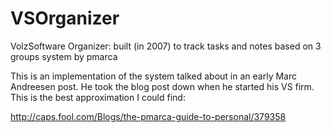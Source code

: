 VSOrganizer
===========

VolzSoftware Organizer: built (in 2007) to track tasks and notes based on 3 groups system by pmarca

This is an implementation of the system talked about in an early Marc Andreesen post.  He
took the blog post down when he started his VS firm.  This is the best approximation I 
could find:

http://caps.fool.com/Blogs/the-pmarca-guide-to-personal/379358
